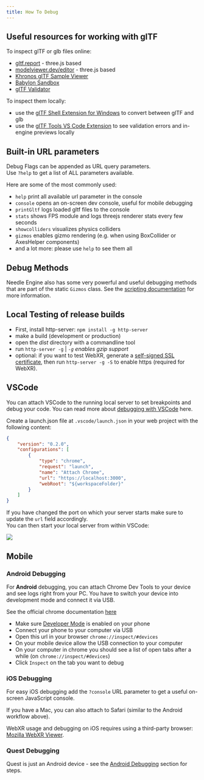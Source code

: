 ```yaml
---
title: How To Debug
---
```


## Useful resources for working with glTF

To inspect glTF or glb files online:
- [gltf.report](https://gltf.report/) - three.js based
- [modelviewer.dev/editor](https://modelviewer.dev/editor) - three.js based
- [Khronos glTF Sample Viewer](https://github.khronos.org/glTF-Sample-Viewer-Release/)
- [Babylon Sandbox](https://sandbox.babylonjs.com/)
- [glTF Validator](https://github.khronos.org/glTF-Validator/)

To inspect them locally:
- use the [glTF Shell Extension for Windows](https://apps.microsoft.com/store/detail/gltf-shell-extensions/9NPGVJ9N57MV?hl=en-us&gl=US) to convert between glTF and glb
- use the [glTF Tools VS Code Extension](https://marketplace.visualstudio.com/items?itemName=cesium.gltf-vscode) to see validation errors and in-engine previews locally


## Built-in URL parameters

Debug Flags can be appended as URL query parameters.  
Use ``?help`` to get a list of ALL parameters available.  

Here are some of the most commonly used:

- ``help`` print all available url parameter in the console
- ``console`` opens an on-screen dev console, useful for mobile debugging
- ``printGltf`` logs loaded gltf files to the console
- ``stats`` shows FPS module and logs threejs renderer stats every few seconds
- ``showcolliders`` visualizes physics colliders
- ``gizmos`` enables gizmo rendering (e.g. when using BoxCollider or AxesHelper components)
- and a lot more: please use ``help`` to see them all


## Debug Methods

Needle Engine also has some very powerful and useful debugging methods that are part of the static `Gizmos` class. See the [scripting documentation](./scripting.md#gizmos) for more information.


## Local Testing of release builds
- First, install http-server: `npm install -g http-server`
- make a build (development or production)
- open the *dist* directory with a commandline tool
- run `http-server -g` | *`-g` enables gzip support*  
- optional: if you want to test WebXR, generate a [self-signed SSL certificate](https://stackoverflow.com/a/35231213), then run `http-server -g -S` to enable https (required for WebXR).



## VSCode

You can attach VSCode to the running local server to set breakpoints and debug your code. You can read more about [debugging with VSCode](https://code.visualstudio.com/docs/editor/debugging) here.    

Create a launch.json file at `.vscode/launch.json` in your web project with the following content:  
```json
{
    "version": "0.2.0",
    "configurations": [
        {
            "type": "chrome",
            "request": "launch",
            "name": "Attach Chrome",
            "url": "https://localhost:3000",
            "webRoot": "${workspaceFolder}"
        }
    ]
}
```

If you have changed the port on which your server starts make sure to update the `url` field accordingly.  
You can then start your local server from within VSCode:  
  
![](/debugging/vscode-start-debugging.webp)

## Mobile 

### Android Debugging

For **Android** debugging, you can attach Chrome Dev Tools to your device and see logs right from your PC. You have to switch your device into development mode and connect it via USB.  

See the official chrome documentation [here](https://developer.chrome.com/docs/devtools/remote-debugging/)
- Make sure [Developer Mode](https://developer.android.com/studio/debug/dev-options) is enabled on your phone 
- Connect your phone to your computer via USB
- Open this url in your browser ``chrome://inspect/#devices``
- On your mobile device allow the USB connection to your computer
- On your computer in chrome you should see a list of open tabs after a while (on ``chrome://inspect/#devices``)
- Click ``Inspect`` on the tab you want to debug

### iOS Debugging

For easy iOS debugging add the ``?console`` URL parameter to get a useful on-screen JavaScript console.  

If you have a Mac, you can also attach to Safari (similar to the Android workflow above).   

WebXR usage and debugging on iOS requires using a third-party browser: [Mozilla WebXR Viewer](https://labs.mozilla.org/projects/webxr-viewer/).

### Quest Debugging

Quest is just an Android device - see the [Android Debugging](#android-debugging) section for steps.  
